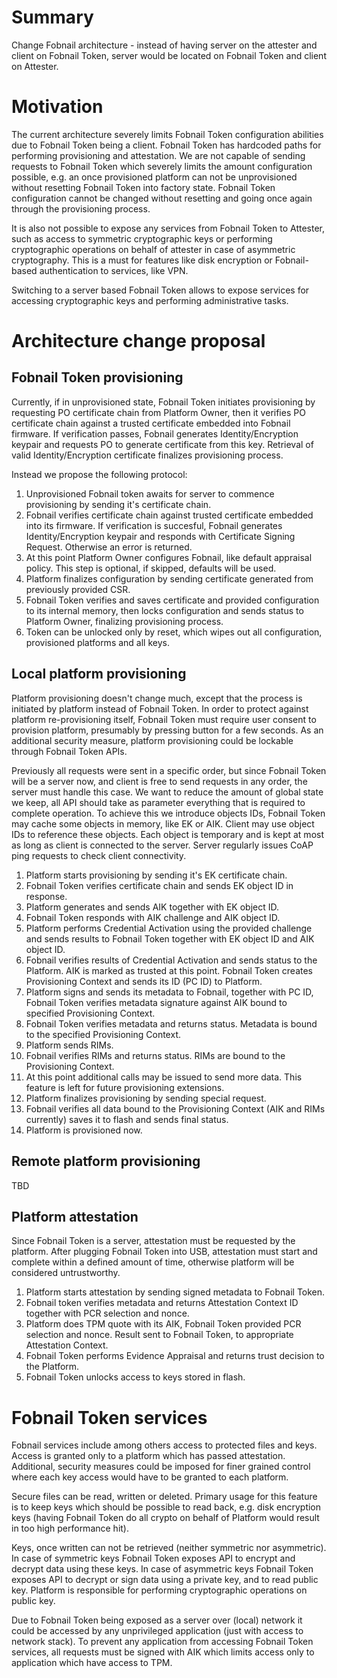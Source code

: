 # Summary

Change Fobnail architecture - instead of having server on the attester and
client on Fobnail Token, server would be located on Fobnail Token and client on
Attester.

# Motivation

The current architecture severely limits Fobnail Token configuration abilities
due to Fobnail Token being a client. Fobnail Token has hardcoded paths for
performing provisioning and attestation. We are not capable of sending requests
to Fobnail Token which severely limits the amount configuration possible, e.g.
an once provisioned platform can not be unprovisioned without resetting Fobnail
Token into factory state. Fobnail Token configuration cannot be changed without
resetting and going once again through the provisioning process.

It is also not possible to expose any services from Fobnail Token to Attester,
such as access to symmetric cryptographic keys or performing cryptographic
operations on behalf of attester in case of asymmetric cryptography. This is a
must for features like disk encryption or Fobnail-based authentication to
services, like VPN.

Switching to a server based Fobnail Token allows to expose services for
accessing cryptographic keys and performing administrative tasks.

# Architecture change proposal

## Fobnail Token provisioning

Currently, if in unprovisioned state, Fobnail Token initiates provisioning by
requesting PO certificate chain from Platform Owner, then it verifies PO
certificate chain against a trusted certificate embedded into Fobnail firmware.
If verification passes, Fobnail generates Identity/Encryption keypair and
requests PO to generate certificate from this key. Retrieval of valid
Identity/Encryption certificate finalizes provisioning process.

Instead we propose the following protocol:
1. Unprovisioned Fobnail token awaits for server to commence provisioning by
   sending it's certificate chain.
2. Fobnail verifies certificate chain against trusted certificate embedded into
   its firmware. If verification is succesful, Fobnail generates
   Identity/Encryption keypair and responds with Certificate Signing Request.
   Otherwise an error is returned.
3. At this point Platform Owner configures Fobnail, like default appraisal
   policy. This step is optional, if skipped, defaults will be used.
4. Platform finalizes configuration by sending certificate generated from
   previously provided CSR.
5. Fobnail Token verifies and saves certificate and provided configuration to
   its internal memory, then locks configuration and sends status to Platform
   Owner, finalizing provisioning process.
6. Token can be unlocked only by reset, which wipes out all configuration,
   provisioned platforms and all keys.

## Local platform provisioning

Platform provisioning doesn't change much, except that the process is initiated
by platform instead of Fobnail Token. In order to protect against platform
re-provisioning itself, Fobnail Token must require user consent to provision
platform, presumably by pressing button for a few seconds. As an additional
security measure, platform provisioning could be lockable through Fobnail Token
APIs.

Previously all requests were sent in a specific order, but since Fobnail Token
will be a server now, and client is free to send requests in any order, the
server must handle this case. We want to reduce the amount of global state we
keep, all API should take as parameter everything that is required to complete
operation. To achieve this we introduce objects IDs, Fobnail Token may cache
some objects in memory, like EK or AIK. Client may use object IDs to reference
these objects. Each object is temporary and is kept at most as long as client is
connected to the server. Server regularly issues CoAP ping requests to check
client connectivity.

1. Platform starts provisioning by sending it's EK certificate chain.
2. Fobnail Token verifies certificate chain and sends EK object ID in response.
3. Platform generates and sends AIK together with EK object ID.
4. Fobnail Token responds with AIK challenge and AIK object ID.
5. Platform performs Credential Activation using the provided challenge and
   sends results to Fobnail Token together with EK object ID and AIK object ID.
6. Fobnail verifies results of Credential Activation and sends status to
   the Platform. AIK is marked as trusted at this point. Fobnail Token creates
   Provisioning Context and sends its ID (PC ID) to Platform.
7. Platform signs and sends its metadata to Fobnail, together with PC ID,
   Fobnail Token verifies metadata signature against AIK bound to specified
   Provisioning Context.
8. Fobnail Token verifies metadata and returns status. Metadata is bound to the
   specified Provisioning Context.
9. Platform sends RIMs.
10. Fobnail verifies RIMs and returns status. RIMs are bound to the Provisioning
    Context.
11. At this point additional calls may be issued to send more data. This feature
    is left for future provisioning extensions.
12. Platform finalizes provisioning by sending special request.
13. Fobnail verifies all data bound to the Provisioning Context (AIK and RIMs
    currently) saves it to flash and sends final status.
14. Platform is provisioned now.

## Remote platform provisioning

TBD

## Platform attestation

Since Fobnail Token is a server, attestation must be requested by the platform.
After plugging Fobnail Token into USB, attestation must start and complete
within a defined amount of time, otherwise platform will be considered
untrustworthy.

1. Platform starts attestation by sending signed metadata to Fobnail Token.
2. Fobnail token verifies metadata and returns Attestation Context ID together
   with PCR selection and nonce.
3. Platform does TPM quote with its AIK, Fobnail Token provided PCR selection
   and nonce. Result sent to Fobnail Token, to appropriate Attestation Context.
4. Fobnail Token performs Evidence Appraisal and returns trust decision to the
   Platform.
5. Fobnail Token unlocks access to keys stored in flash.

# Fobnail Token services

Fobnail services include among others access to protected files and keys. Access
is granted only to a platform which has passed attestation. Additional, security
measures could be imposed for finer grained control where each key access would
have to be granted to each platform.

Secure files can be read, written or deleted. Primary usage for this feature is
to keep keys which should be possible to read back, e.g. disk encryption keys
(having Fobnail Token do all crypto on behalf of Platform would result in too
high performance hit).

Keys, once written can not be retrieved (neither symmetric nor asymmetric). In
case of symmetric keys Fobnail Token exposes API to encrypt and decrypt data
using these keys. In case of asymmetric keys Fobnail Token exposes API to
decrypt or sign data using a private key, and to read public key. Platform is
responsible for performing cryptographic operations on public key.

Due to Fobnail Token being exposed as a server over (local) network it could be
accessed by any unprivileged application (just with access to network stack).
To prevent any application from accessing Fobnail Token services, all requests
must be signed with AIK which limits access only to application which have
access to TPM.
